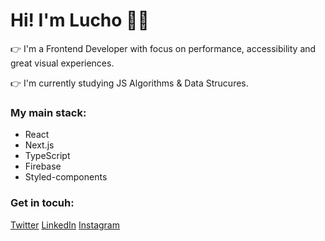 # Hi! I'm Lucho 👋🏻

👉 I'm a Frontend Developer with focus on performance, accessibility and great visual experiences.

👉 I'm currently studying JS Algorithms & Data Strucures.

### My main stack:
- React
- Next.js
- TypeScript
- Firebase
- Styled-components


### Get in tocuh:
[Twitter](https://twitter.com/luchopenafiel)
[LinkedIn](https://www.linkedin.com/in/luciano-penafiel/)
[Instagram](https://www.instagram.com/luchopenafiel/)
